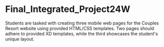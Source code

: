# Final_Integrated_Project24W
Students are tasked with creating three mobile web pages for the Couples Resort website using provided HTML/CSS templates. Two pages should adhere to provided XD templates, while the third showcases the student's unique layout.
